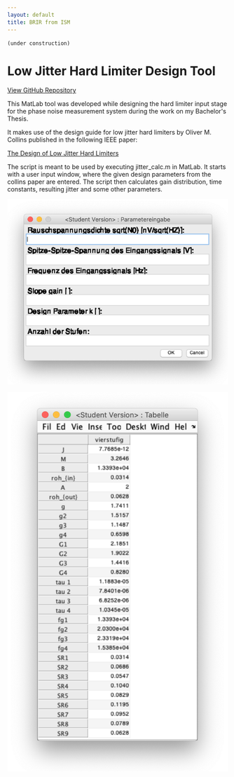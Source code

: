 ```yaml
---
layout: default
title: BRIR from ISM
---
```



```
(under construction)
```

# Low Jitter Hard Limiter Design Tool

<a id="forkme_banner" href="https://github.com/BorisJung/Low_Jitter_Hard_Limiter_Design_Tool#low-jitter-hard-limiter-design-tool">View GitHub Repository</a>

This MatLab tool was developed while designing the hard limiter input stage for the phase noise measurement system during the work on my Bachelor's Thesis.

It makes use of the design guide for low jitter hard limiters by Oliver M. Collins published in the following IEEE paper:

[The Design of Low Jitter Hard Limiters](https://ieeexplore.ieee.org/document/494304)

The script is meant to be used by executing jitter_calc.m in MatLab. It starts with a user input window, where the given design parameters from the collins paper are entered. The script then calculates gain distribution, time constants, resulting jitter and some other parameters.


![inputDlg_pic](https://github.com/BorisJung/Low_Jitter_Hard_Limiter_Design_Tool/blob/master/pics/limiterCalc.png?raw=true)


![results](https://github.com/BorisJung/Low_Jitter_Hard_Limiter_Design_Tool/blob/master/pics/limiterCalc_results.png?raw=true)
